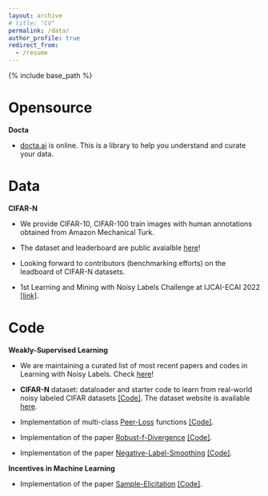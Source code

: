 ```yaml
---
layout: archive
# title: "CV"
permalink: /data/
author_profile: true
redirect_from:
  - /resume
---
```


{% include base_path %}

Opensource
======
**Docta**

* [docta.ai](https://docta.ai/) is online. This is a library to help you understand and curate your data.

Data
======
**CIFAR-N**

* We provide CIFAR-10, CIFAR-100 train images with human annotations obtained from Amazon Mechanical Turk. 

* The dataset and leaderboard are public avaialble [here](http://noisylabels.com/)! 

* Looking forward to contributors (benchmarking efforts) on the leadboard of CIFAR-N datasets.

* 1st Learning and Mining with Noisy Labels Challenge at IJCAI-ECAI 2022 [[link]](http://ucsc-real.soe.ucsc.edu:1995/).

Code
======
**Weakly-Supervised Learning** 

* We are maintaining a curated list of most recent papers and codes in Learning with Noisy Labels. Check [here](https://github.com/weijiaheng/Advances-in-Label-Noise-Learning)!

* **CIFAR-N** dataset: dataloader and starter code to learn from real-world noisy labeled CIFAR datasets [[Code]](https://github.com/zwzhu-d/cifar-10-100n). The dataset website is available [here](http://noisylabels.com/).

* Implementation of multi-class [Peer-Loss](https://arxiv.org/abs/1910.03231) functions [[Code]](https://github.com/weijiaheng/Multi-class-Peer-Loss-functions).

* Implementation of the paper [Robust-f-Divergence](https://openreview.net/forum?id=WesiCoRVQ15) [[Code]](https://github.com/weijiaheng/Robust-f-divergence-measures).

* Implementation of the paper [Negative-Label-Smoothing](https://arxiv.org/abs/2106.04149) [[Code]](https://github.com/UCSC-REAL/negative-label-smoothing).

**Incentives in Machine Learning**

* Implementation of the paper [Sample-Elicitation](https://proceedings.mlr.press/v130/wei21c) [[Code]](https://github.com/weijiaheng/Credible-sample-elicitation).


